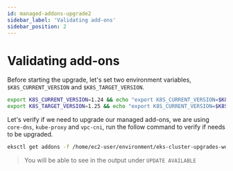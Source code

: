 ```yaml
---
id: managed-addons-upgrade2
sidebar_label: 'Validating add-ons'
sidebar_position: 2
---
```


# Validating add-ons

Before starting the upgrade, let's set two environment variables, `$K8S_CURRENT_VERSION` and `$K8S_TARGET_VERSION`.

```bash
export K8S_CURRENT_VERSION=1.24 && echo "export K8S_CURRENT_VERSION=$K8S_CURRENT_VERSION" >> /home/ec2-user/.bashrc
export K8S_TARGET_VERSION=1.25 && echo "export K8S_CURRENT_VERSION=$K8S_TARGET_VERSION" >> /home/ec2-user/.bashrc
```

Let's verify if we need to upgrade our managed add-ons, we are using `core-dns`, `kube-proxy` and `vpc-cni`, run the follow command to verify if needs to be upgraded.

```bash
eksctl get addons -f /home/ec2-user/environment/eks-cluster-upgrades-workshop/helpers/cluster.yaml
```

> You will be able to see in the output under `UPDATE AVAILABLE`

